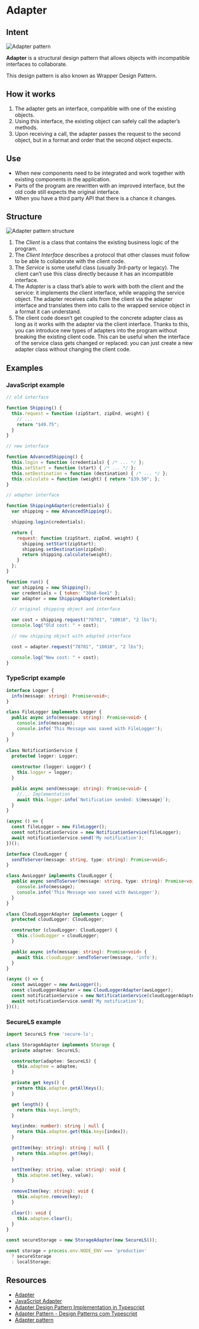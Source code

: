 # Adapter

## Intent

![Adapter pattern](https://cdn.dribbble.com/users/3033693/screenshots/6968629/refactoring-patterns-adapter_1x.png)

**Adapter** is a structural design pattern that allows objects with
incompatible interfaces to collaborate.

This design pattern is also known as Wrapper Design Pattern.

## How it works

1. The adapter gets an interface, compatible with one of the existing objects.
2. Using this interface, the existing object can safely call the adapter’s methods.
3. Upon receiving a call, the adapter passes the request to the second object,
but in a format and order that the second object expects.

## Use

- When new components need to be integrated and work together with existing components in the application.
- Parts of the program are rewritten with an improved interface, but the old code still expects the original interface.
- When you have a third party API that there is a chance it changes.

## Structure

![Adapter pattern structure](https://www.dofactory.com/img/diagrams/net/adapter.png)

1. The *Client* is a class that contains the existing business logic of the program.
2. The *Client Interface* describes a protocol that other classes must follow to be able
to collaborate with the client code.
3. The *Service* is some useful class (usually 3rd-party or legacy). The client can’t use
this class directly because it has an incompatible interface.
4. The *Adapter* is a class that’s able to work with both the client and the service:
it implements the client interface, while wrapping the service object. The adapter receives
calls from the client via the adapter interface and translates them into calls to the wrapped
service object in a format it can understand.
5. The client code doesn’t get coupled to the concrete adapter class as long as it works with
the adapter via the client interface. Thanks to this, you can introduce new types of adapters
into the program without breaking the existing client code. This can be useful when the interface
of the service class gets changed or replaced: you can just create a new adapter class without
changing the client code.

## Examples

### JavaScript example

```javascript
// old interface

function Shipping() {
  this.request = function (zipStart, zipEnd, weight) {
    // ...
    return "$49.75";
  }
}

// new interface

function AdvancedShipping() {
  this.login = function (credentials) { /* ... */ };
  this.setStart = function (start) { /* ... */ };
  this.setDestination = function (destination) { /* ... */ };
  this.calculate = function (weight) { return "$39.50"; };
}

// adapter interface

function ShippingAdapter(credentials) {
  var shipping = new AdvancedShipping();

  shipping.login(credentials);

  return {
    request: function (zipStart, zipEnd, weight) {
      shipping.setStart(zipStart);
      shipping.setDestination(zipEnd);
      return shipping.calculate(weight);
    }
  };
}

function run() {
  var shipping = new Shipping();
  var credentials = { token: "30a8-6ee1" };
  var adapter = new ShippingAdapter(credentials);

  // original shipping object and interface

  var cost = shipping.request("78701", "10010", "2 lbs");
  console.log("Old cost: " + cost);

  // new shipping object with adapted interface

  cost = adapter.request("78701", "10010", "2 lbs");

  console.log("New cost: " + cost);
}
```

### TypeScript example

```typescript
interface Logger {
  info(message: string): Promise<void>;
}

class FileLogger implements Logger {
  public async info(message: string): Promise<void> {
    console.info(message);
    console.info('This Message was saved with FileLogger');
  }
}

class NotificationService {
  protected logger: Logger;
  
  constructor (logger: Logger) {    
    this.logger = logger;
  }

  public async send(message: string): Promise<void> {
    //... Implementation
    await this.logger.info(`Notification sended: ${message}`);
  }
}

(async () => {
  const fileLogger = new FileLogger();
  const notificationService = new NotificationService(fileLogger);
  await notificationService.send('My notification');
})();

interface CloudLogger {
  sendToServer(message: string, type: string): Promise<void>;
}

class AwsLogger implements CloudLogger {
  public async sendToServer(message: string, type: string): Promise<void> {
    console.info(message);
    console.info('This Message was saved with AwsLogger');
  }
}

class CloudLoggerAdapter implements Logger {
  protected cloudLogger: CloudLogger;

  constructor (cloudLogger: CloudLogger) {
    this.cloudLogger = cloudLogger;
  }

  public async info(message: string): Promise<void> {
    await this.cloudLogger.sendToServer(message, 'info');
  }
}

(async () => {
  const awsLogger = new AwsLogger();
  const cloudLoggerAdapter = new CloudLoggerAdapter(awsLogger);
  const notificationService = new NotificationService(cloudLoggerAdapter);
  await notificationService.send('My notification');
})();
```

### SecureLS example

```typescript
import SecureLS from 'secure-ls';

class StorageAdapter implements Storage {
  private adaptee: SecureLS;

  constructor(adaptee: SecureLS) {
    this.adaptee = adaptee;
  }

  private get keys() {
    return this.adaptee.getAllKeys();
  }

  get length() {
    return this.keys.length;
  }

  key(index: number): string | null {
    return this.adaptee.get(this.keys[index]);
  }

  getItem(key: string): string | null {
    return this.adaptee.get(key);
  }

  setItem(key: string, value: string): void {
    this.adaptee.set(key, value);
  }

  removeItem(key: string): void {
    this.adaptee.remove(key);
  }

  clear(): void {
    this.adaptee.clear();
  }
}

const secureStorage = new StorageAdapter(new SecureLS());

const storage = process.env.NODE_ENV === 'production'
  ? secureStorage
  : localStorage;
```

## Resources

- [Adapter](https://refactoring.guru/design-patterns/adapter)
- [JavaScript Adapter](https://www.dofactory.com/javascript/design-patterns/adapter)
- [Adapter Design Pattern Implementation in Typescript](https://levelup.gitconnected.com/adapter-design-pattern-implementation-in-typescript-a33f481b9aff)
- [Adapter Pattern - Design Patterns com Typescript](https://meneguite.com/2019/06/20/design-patterns-com-typescript-adapter/)
- [Adapter pattern](https://blog.logrocket.com/understanding-design-patterns-typescript-node-js/#adapter-pattern)
